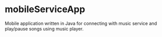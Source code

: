 # mobileServiceApp
Mobile application written in Java for connecting with music service and play/pause songs using music player.
